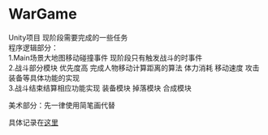 # WarGame
Unity项目 
现阶段需要完成的一些任务  
程序逻辑部分：  
1.Main场景大地图移动碰撞事件 现阶段只有触发战斗的时事件  
2.战斗部分模块 优先度高 完成人物移动计算距离的算法 体力消耗 移动速度 攻击 装备等具体功能的实现  
3.战斗结束结算相应功能实现 装备模块 掉落模块 合成模块  

美术部分：先一律使用简笔画代替  

具体记录在[这里](https://github.com/Neptune0o0/WarGame/blob/master/Test.txt)
